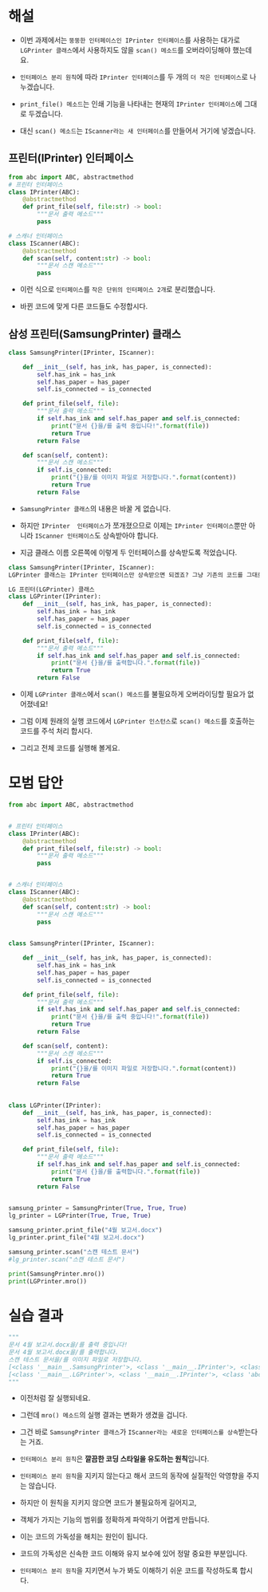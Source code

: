 # 해설

+ 이번 과제에서는 `뚱뚱한 인터페이스인 IPrinter 인터페이스`를 사용하는 대가로 `LGPrinter 클래스`에서 사용하지도 않을 `scan() 메소드`를 오버라이딩해야 했는데요. 

+ `인터페이스 분리 원칙`에 따라 `IPrinter 인터페이스`를 두 개의 `더 작은 인터페이스`로 나누겠습니다. 

+ `print_file() 메소드`는 인쇄 기능을 나타내는 현재의 `IPrinter 인터페이스`에 그대로 두겠습니다. 

+ 대신 `scan() 메소드`는 `IScanner라는 새 인터페이스`를 만들어서 거기에 넣겠습니다.

## 프린터(IPrinter) 인터페이스

```python
from abc import ABC, abstractmethod
# 프린터 인터페이스
class IPrinter(ABC):
    @abstractmethod
    def print_file(self, file:str) -> bool:
        """문서 출력 메소드"""
        pass

# 스캐너 인터페이스
class IScanner(ABC):
    @abstractmethod
    def scan(self, content:str) -> bool:
        """문서 스캔 메소드"""
        pass
```

+ 이런 식으로 `인터페이스`를 `작은 단위의 인터페이스 2개`로 분리했습니다. 

+ 바뀐 코드에 맞게 다른 코드들도 수정합시다.

## 삼성 프린터(SamsungPrinter) 클래스

```python
class SamsungPrinter(IPrinter, IScanner):

    def __init__(self, has_ink, has_paper, is_connected):
        self.has_ink = has_ink
        self.has_paper = has_paper
        self.is_connected = is_connected

    def print_file(self, file):
        """문서 출력 메소드"""
        if self.has_ink and self.has_paper and self.is_connected:
            print("문서 {}을/를 출력 중입니다!".format(file))
            return True
        return False

    def scan(self, content):
        """문서 스캔 메소드"""
        if self.is_connected:
            print("{}을/를 이미지 파일로 저장합니다.".format(content))
            return True
        return False
```

+ `SamsungPrinter 클래스`의 내용은 바꿀 게 없습니다. 

+ 하지만 `IPrinter  인터페이스`가 쪼개졌으므로 이제는 `IPrinter 인터페이스`뿐만 아니라 `IScanner 인터페이스`도 상속받아야 합니다. 

+ 지금 클래스 이름 오른쪽에 이렇게 두 인터페이스를 상속받도록 적었습니다.

```python
class SamsungPrinter(IPrinter, IScanner):
LGPrinter 클래스는 IPrinter 인터페이스만 상속받으면 되겠죠? 그냥 기존의 코드를 그대로 두면 됩니다.

LG 프린터(LGPrinter) 클래스
class LGPrinter(IPrinter):
    def __init__(self, has_ink, has_paper, is_connected):
        self.has_ink = has_ink
        self.has_paper = has_paper
        self.is_connected = is_connected

    def print_file(self, file):
        """문서 출력 메소드"""
        if self.has_ink and self.has_paper and self.is_connected:
            print("문서 {}을/를 출력합니다.".format(file))
            return True
        return False
```

+ 이제 `LGPrinter 클래스`에서 `scan() 메소드`를 불필요하게 오버라이딩할 필요가 없어졌네요!

+ 그럼 이제 원래의 실행 코드에서 `LGPrinter 인스턴스`로 `scan() 메소드`를 호출하는 코드를 주석 처리 합시다. 

+ 그리고 전체 코드를 실행해 볼게요.

# 모범 답안

```python
from abc import ABC, abstractmethod


# 프린터 인터페이스
class IPrinter(ABC):
    @abstractmethod
    def print_file(self, file:str) -> bool:
        """문서 출력 메소드"""
        pass


# 스캐너 인터페이스
class IScanner(ABC):
    @abstractmethod
    def scan(self, content:str) -> bool:
        """문서 스캔 메소드"""
        pass
    

class SamsungPrinter(IPrinter, IScanner):

    def __init__(self, has_ink, has_paper, is_connected):
        self.has_ink = has_ink
        self.has_paper = has_paper
        self.is_connected = is_connected

    def print_file(self, file):
        """문서 출력 메소드"""
        if self.has_ink and self.has_paper and self.is_connected:
            print("문서 {}을/를 출력 중입니다!".format(file))
            return True
        return False

    def scan(self, content):
        """문서 스캔 메소드"""
        if self.is_connected:
            print("{}을/를 이미지 파일로 저장합니다.".format(content))
            return True
        return False
    
    
class LGPrinter(IPrinter):
    def __init__(self, has_ink, has_paper, is_connected):
        self.has_ink = has_ink
        self.has_paper = has_paper
        self.is_connected = is_connected

    def print_file(self, file):
        """문서 출력 메소드"""
        if self.has_ink and self.has_paper and self.is_connected:
            print("문서 {}을/를 출력합니다.".format(file))
            return True
        return False
    

samsung_printer = SamsungPrinter(True, True, True)
lg_printer = LGPrinter(True, True, True)

samsung_printer.print_file("4월 보고서.docx")
lg_printer.print_file("4월 보고서.docx")

samsung_printer.scan("스캔 테스트 문서")
#lg_printer.scan("스캔 테스트 문서")    

print(SamsungPrinter.mro())
print(LGPrinter.mro())
```

# 실습 결과

```python
"""
문서 4월 보고서.docx을/를 출력 중입니다!
문서 4월 보고서.docx을/를 출력합니다.
스캔 테스트 문서을/를 이미지 파일로 저장합니다.
[<class '__main__.SamsungPrinter'>, <class '__main__.IPrinter'>, <class '__main__.IScanner'>, <class 'abc.ABC'>, <class 'object'>]
[<class '__main__.LGPrinter'>, <class '__main__.IPrinter'>, <class 'abc.ABC'>, <class 'object'>]
"""
```

+ 이전처럼 잘 실행되네요. 

+ 그런데 `mro() 메소드`의 실행 결과는 변화가 생겼을 겁니다. 

+ 그건 바로 `SamsungPrinter 클래스`가 `IScanner라는 새로운 인터페이스를 상속`받는다는 거죠.

+ `인터페이스 분리 원칙`은 **깔끔한 코딩 스타일을 유도하는 원칙**입니다. 

+ `인터페이스 분리 원칙`을 지키지 않는다고 해서 코드의 동작에 실질적인 악영향을 주지는 않습니다. 

+ 하지만 이 원칙을 지키지 않으면 코드가 불필요하게 길어지고, 

+ 객체가 가지는 기능의 범위를 정확하게 파악하기 어렵게 만듭니다. 

+ 이는 코드의 가독성을 해치는 원인이 됩니다. 

+ 코드의 가독성은 신속한 코드 이해와 유지 보수에 있어 정말 중요한 부분입니다. 

+ `인터페이스 분리 원칙`을 지키면서 누가 봐도 이해하기 쉬운 코드를 작성하도록 합시다.